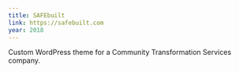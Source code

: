 ```yaml
---
title: SAFEbuilt
link: https://safebuilt.com
year: 2018
---
```

Custom WordPress theme for a Community Transformation Services company.